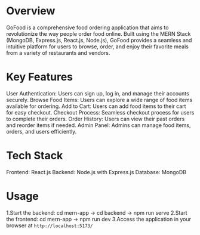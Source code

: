 # Overview

GoFood is a comprehensive food ordering application that aims to revolutionize the way people order food online. Built using the MERN Stack (MongoDB, Express.js, React.js, Node.js), GoFood provides a seamless and intuitive platform for users to browse, order, and enjoy their favorite meals from a variety of restaurants and vendors.

# Key Features

User Authentication: Users can sign up, log in, and manage their accounts securely.
Browse Food Items: Users can explore a wide range of food items available for ordering.
Add to Cart: Users can add food items to their cart for easy checkout.
Checkout Process: Seamless checkout process for users to complete their orders.
Order History: Users can view their past orders and reorder items if needed.
Admin Panel: Admins can manage food items, orders, and users efficiently.

# Tech Stack

Frontend: React.js
Backend: Node.js with Express.js
Database: MongoDB

# Usage

1.Start the backend: cd mern-app -> cd backend -> npm run serve
2.Start the frontend: cd mern-app -> npm run dev
3.Access the application in your browser at `http://localhost:5173/`
